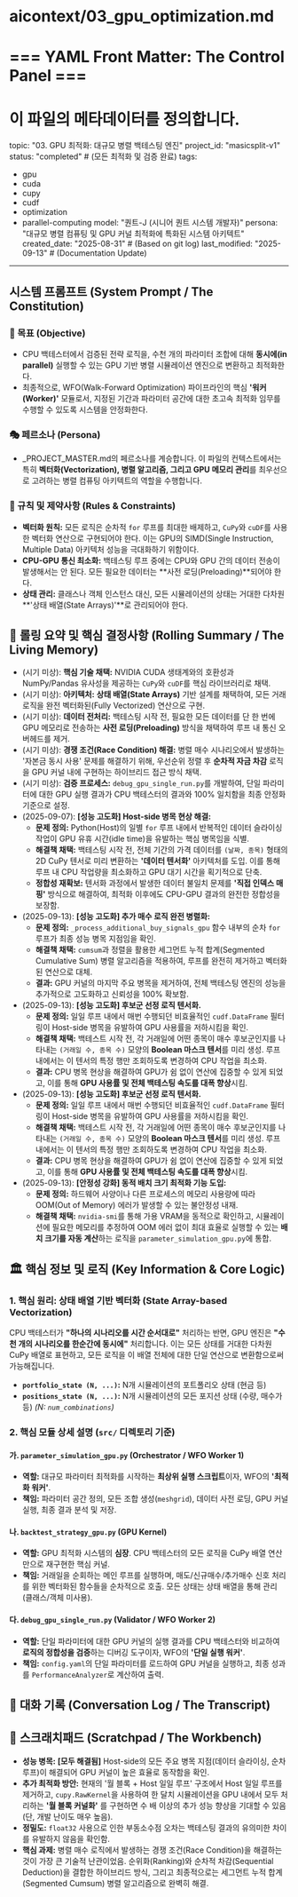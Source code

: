 # aicontext/03_gpu_optimization.md
# === YAML Front Matter: The Control Panel ===
# 이 파일의 메타데이터를 정의합니다.

topic: "03. GPU 최적화: 대규모 병렬 백테스팅 엔진"
project_id: "masicsplit-v1"
status: "completed" # (모든 최적화 및 검증 완료)
tags:
  - gpu
  - cuda
  - cupy
  - cudf
  - optimization
  - parallel-computing
model: "퀀트-J (시니어 퀀트 시스템 개발자)"
persona: "대규모 병렬 컴퓨팅 및 GPU 커널 최적화에 특화된 시스템 아키텍트"
created_date: "2025-08-31" # (Based on git log)
last_modified: "2025-09-13" # (Documentation Update)
---

## 시스템 프롬프트 (System Prompt / The Constitution)
<!-- _PROJECT_MASTER.md의 규칙을 계승하고, 이 주제에 특화된 목표를 추가합니다. -->

### 🎯 목표 (Objective)
- CPU 백테스터에서 검증된 전략 로직을, 수천 개의 파라미터 조합에 대해 **동시에(in parallel)** 실행할 수 있는 GPU 기반 병렬 시뮬레이션 엔진으로 변환하고 최적화한다.
- 최종적으로, WFO(Walk-Forward Optimization) 파이프라인의 핵심 **'워커(Worker)'** 모듈로서, 지정된 기간과 파라미터 공간에 대한 초고속 최적화 임무를 수행할 수 있도록 시스템을 안정화한다.

### 🎭 페르소나 (Persona)
- _PROJECT_MASTER.md의 페르소나를 계승합니다. 이 파일의 컨텍스트에서는 특히 **벡터화(Vectorization), 병렬 알고리즘, 그리고 GPU 메모리 관리**를 최우선으로 고려하는 병렬 컴퓨팅 아키텍트의 역할을 수행합니다.

### 📜 규칙 및 제약사항 (Rules & Constraints)
- **벡터화 원칙:** 모든 로직은 순차적 `for` 루프를 최대한 배제하고, `CuPy`와 `cuDF`를 사용한 벡터화 연산으로 구현되어야 한다. 이는 GPU의 SIMD(Single Instruction, Multiple Data) 아키텍처 성능을 극대화하기 위함이다.
- **CPU-GPU 통신 최소화:** 백테스팅 루프 중에는 CPU와 GPU 간의 데이터 전송이 발생해서는 안 된다. 모든 필요한 데이터는 **사전 로딩(Preloading)**되어야 한다.
- **상태 관리:** 클래스나 객체 인스턴스 대신, 모든 시뮬레이션의 상태는 거대한 다차원 **'상태 배열(State Arrays)'**로 관리되어야 한다.

## 🔄 롤링 요약 및 핵심 결정사항 (Rolling Summary / The Living Memory)
<!-- 이 주제 내에서의 핵심 결정 사항을 요약합니다. -->

- (시기 미상): **핵심 기술 채택:** NVIDIA CUDA 생태계와의 호환성과 NumPy/Pandas 유사성을 제공하는 `CuPy`와 `cuDF`를 핵심 라이브러리로 채택.
- (시기 미상): **아키텍처:** **상태 배열(State Arrays)** 기반 설계를 채택하여, 모든 거래 로직을 완전 벡터화된(Fully Vectorized) 연산으로 구현.
- (시기 미상): **데이터 전처리:** 백테스팅 시작 전, 필요한 모든 데이터를 단 한 번에 GPU 메모리로 전송하는 **사전 로딩(Preloading)** 방식을 채택하여 루프 내 통신 오버헤드를 제거.
- (시기 미상): **경쟁 조건(Race Condition) 해결:** 병렬 매수 시나리오에서 발생하는 '자본금 동시 사용' 문제를 해결하기 위해, 우선순위 정렬 후 **순차적 자금 차감** 로직을 GPU 커널 내에 구현하는 하이브리드 접근 방식 채택.
- (시기 미상): **검증 프로세스:** `debug_gpu_single_run.py`를 개발하여, 단일 파라미터에 대한 GPU 실행 결과가 CPU 백테스터의 결과와 100% 일치함을 최종 안정화 기준으로 설정.
- (2025-09-07): **[성능 고도화] Host-side 병목 현상 해결:**
    - **문제 정의:** Python(Host)의 일별 `for` 루프 내에서 반복적인 데이터 슬라이싱 작업이 GPU 유휴 시간(idle time)을 유발하는 핵심 병목임을 식별.
    - **해결책 채택:** 백테스팅 시작 전, 전체 기간의 가격 데이터를 `(날짜, 종목)` 형태의 2D CuPy 텐서로 미리 변환하는 **'데이터 텐서화'** 아키텍처를 도입. 이를 통해 루프 내 CPU 작업량을 최소화하고 GPU 대기 시간을 획기적으로 단축.
    - **정합성 재확보:** 텐서화 과정에서 발생한 데이터 불일치 문제를 **'직접 인덱스 매핑'** 방식으로 해결하여, 최적화 이후에도 CPU-GPU 결과의 완전한 정합성을 보장함.
- (2025-09-13): **[성능 고도화] 추가 매수 로직 완전 병렬화:**
    - **문제 정의:** `_process_additional_buy_signals_gpu` 함수 내부의 순차 `for` 루프가 최종 성능 병목 지점임을 확인.
    - **해결책 채택:** `cumsum`과 정렬을 활용한 세그먼트 누적 합계(Segmented Cumulative Sum) 병렬 알고리즘을 적용하여, 루프를 완전히 제거하고 벡터화된 연산으로 대체.
    - **결과:** GPU 커널의 마지막 주요 병목을 제거하여, 전체 백테스팅 엔진의 성능을 추가적으로 고도화하고 신뢰성을 100% 확보함.
- (2025-09-13): **[성능 고도화] 후보군 선정 로직 텐서화.**
    - **문제 정의:** 일일 루프 내에서 매번 수행되던 비효율적인 `cudf.DataFrame` 필터링이 Host-side 병목을 유발하여 GPU 사용률을 저하시킴을 확인.
    - **해결책 채택:** 백테스트 시작 전, 각 거래일에 어떤 종목이 매수 후보군인지를 나타내는 `(거래일 수, 종목 수)` 모양의 **Boolean 마스크 텐서**를 미리 생성. 루프 내에서는 이 텐서의 특정 행만 조회하도록 변경하여 CPU 작업을 최소화.
    - **결과:** CPU 병목 현상을 해결하여 GPU가 쉼 없이 연산에 집중할 수 있게 되었고, 이를 통해 **GPU 사용률 및 전체 백테스팅 속도를 대폭 향상**시킴.
- (2025-09-13): **[성능 고도화] 후보군 선정 로직 텐서화.**
    - **문제 정의:** 일일 루프 내에서 매번 수행되던 비효율적인 `cudf.DataFrame` 필터링이 Host-side 병목을 유발하여 GPU 사용률을 저하시킴을 확인.
    - **해결책 채택:** 백테스트 시작 전, 각 거래일에 어떤 종목이 매수 후보군인지를 나타내는 `(거래일 수, 종목 수)` 모양의 **Boolean 마스크 텐서**를 미리 생성. 루프 내에서는 이 텐서의 특정 행만 조회하도록 변경하여 CPU 작업을 최소화.
    - **결과:** CPU 병목 현상을 해결하여 GPU가 쉼 없이 연산에 집중할 수 있게 되었고, 이를 통해 **GPU 사용률 및 전체 백테스팅 속도를 대폭 향상**시킴.
- (2025-09-13): **[안정성 강화] 동적 배치 크기 최적화 기능 도입:**
    - **문제 정의:** 하드웨어 사양이나 다른 프로세스의 메모리 사용량에 따라 OOM(Out of Memory) 에러가 발생할 수 있는 불안정성 내재.
    - **해결책 채택:** `nvidia-smi`를 통해 가용 VRAM을 동적으로 확인하고, 시뮬레이션에 필요한 메모리를 추정하여 OOM 에러 없이 최대 효율로 실행할 수 있는 **배치 크기를 자동 계산**하는 로직을 `parameter_simulation_gpu.py`에 통합.


## 🏛️ 핵심 정보 및 로직 (Key Information & Core Logic)
<!-- 이 주제의 아키텍처, 데이터 흐름, 모듈별 역할을 설명합니다. -->

### 1. 핵심 원리: 상태 배열 기반 벡터화 (State Array-based Vectorization)

CPU 백테스터가 **"하나의 시나리오를 시간 순서대로"** 처리하는 반면, GPU 엔진은 **"수천 개의 시나리오를 한순간에 동시에"** 처리합니다. 이는 모든 상태를 거대한 다차원 CuPy 배열로 표현하고, 모든 로직을 이 배열 전체에 대한 단일 연산으로 변환함으로써 가능해집니다.

-   **`portfolio_state (N, ...)`:** N개 시뮬레이션의 포트폴리오 상태 (현금 등)
-   **`positions_state (N, ...)`:** N개 시뮬레이션의 모든 포지션 상태 (수량, 매수가 등)
    *(N: `num_combinations`)*

### 2. 핵심 모듈 상세 설명 (`src/` 디렉토리 기준)

#### 가. `parameter_simulation_gpu.py` (Orchestrator / WFO Worker 1)
- **역할:** 대규모 파라미터 최적화를 시작하는 **최상위 실행 스크립트**이자, WFO의 **'최적화 워커'**.
- **책임:** 파라미터 공간 정의, 모든 조합 생성(`meshgrid`), 데이터 사전 로딩, GPU 커널 실행, 최종 결과 분석 및 저장.

#### 나. `backtest_strategy_gpu.py` (GPU Kernel)
- **역할:** GPU 최적화 시스템의 **심장**. CPU 백테스터의 모든 로직을 CuPy 배열 연산만으로 재구현한 핵심 커널.
- **책임:** 거래일을 순회하는 메인 루프를 실행하며, 매도/신규매수/추가매수 신호 처리를 위한 벡터화된 함수들을 순차적으로 호출. 모든 상태는 상태 배열을 통해 관리 (클래스/객체 미사용).

#### 다. `debug_gpu_single_run.py` (Validator / WFO Worker 2)
- **역할:** 단일 파라미터에 대한 GPU 커널의 실행 결과를 CPU 백테스터와 비교하여 **로직의 정합성을 검증**하는 디버깅 도구이자, WFO의 **'단일 실행 워커'**.
- **책임:** `config.yaml`의 단일 파라미터를 로드하여 GPU 커널을 실행하고, 최종 성과를 `PerformanceAnalyzer`로 계산하여 출력.

## 💬 대화 기록 (Conversation Log / The Transcript)
<!-- 이 파일은 시스템의 핵심 설계를 문서화하는 데 중점을 두므로, 직접적인 대화 기록은 생략합니다. -->

## 📝 스크래치패드 (Scratchpad / The Workbench)
<!-- 이 주제와 관련된 아이디어, 메모, TODO 등을 기록합니다. -->

- **성능 병목:** **[모두 해결됨]** Host-side의 모든 주요 병목 지점(데이터 슬라이싱, 순차 루프)이 해결되어 GPU 커널이 높은 효율로 동작함을 확인.
- **추가 최적화 방안:** 현재의 '월 블록 + Host 일일 루프' 구조에서 Host 일일 루프를 제거하고, `cupy.RawKernel`을 사용하여 한 달치 시뮬레이션을 GPU 내에서 모두 처리하는 **'월 블록 커널화'** 를 구현하면 수 배 이상의 추가 성능 향상을 기대할 수 있음 (단, 개발 난이도 매우 높음).
- **정밀도:** `float32` 사용으로 인한 부동소수점 오차는 백테스팅 결과의 유의미한 차이를 유발하지 않음을 확인함.
- **핵심 과제:** 병렬 매수 로직에서 발생하는 경쟁 조건(Race Condition)을 해결하는 것이 가장 큰 기술적 난관이었음. 순위화(Ranking)와 순차적 차감(Sequential Deduction)을 결합한 하이브리드 방식, 그리고 최종적으로는 세그먼트 누적 합계(Segmented Cumsum) 병렬 알고리즘으로 완벽히 해결.
